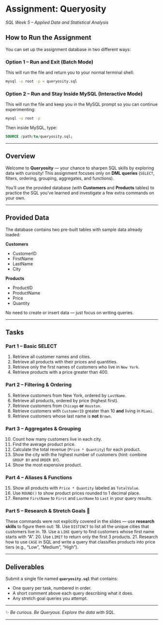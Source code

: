 # Assignment: **Queryosity**

*SQL Week 5 – Applied Data and Statistical Analysis*

## How to Run the Assignment

You can set up the assignment database in two different ways:

### Option 1 – Run and Exit (Batch Mode)

This will run the file and return you to your normal terminal shell:

```bash
mysql -u root -p < queryosity.sql
```

### Option 2 – Run and Stay Inside MySQL (Interactive Mode)

This will run the file and keep you in the MySQL prompt so you can continue experimenting:

```bash
mysql -u root -p
```

Then inside MySQL, type:

```sql
SOURCE /path/to/queryosity.sql;
```

---

## Overview

Welcome to **Queryosity** — your chance to sharpen SQL skills by exploring data with curiosity! This assignment focuses only on **DML queries** (`SELECT`, filters, ordering, grouping, aggregates, and functions).

You’ll use the provided database (with **Customers** and **Products** tables) to practice the SQL you’ve learned and investigate a few extra commands on your own.

---

## Provided Data

The database contains two pre-built tables with sample data already loaded:

**Customers**

* CustomerID
* FirstName
* LastName
* City

**Products**

* ProductID
* ProductName
* Price
* Quantity

No need to create or insert data — just focus on writing queries.

---

## Tasks

### Part 1 – Basic SELECT

1. Retrieve all customer names and cities.
2. Retrieve all products with their prices and quantities.
3. Retrieve only the first names of customers who live in `New York`.
4. Retrieve products with a price greater than 400.

### Part 2 – Filtering & Ordering

5. Retrieve customers from New York, ordered by `LastName`.
6. Retrieve all products, ordered by price (highest first).
7. Retrieve customers from `Chicago` **or** `Houston`.
8. Retrieve customers with `CustomerID` greater than 10 **and** living in `Miami`.
9. Retrieve customers whose last name is **not** `Brown`.

### Part 3 – Aggregates & Grouping

10. Count how many customers live in each city.
11. Find the average product price.
12. Calculate the total revenue (`Price * Quantity`) for each product.
13. Show the city with the highest number of customers (hint: combine `GROUP BY` and `ORDER BY`).
14. Show the most expensive product.

### Part 4 – Aliases & Functions

15. Show all products with `Price * Quantity` labeled as `TotalValue`.
16. Use `ROUND()` to show product prices rounded to 1 decimal place.
17. Rename `FirstName` to `First` and `LastName` to `Last` in your query results.

### Part 5 – Research & Stretch Goals 🚀

These commands were not explicitly covered in the slides — use **research skills** to figure them out:
18\. Use `DISTINCT` to list all the unique cities that customers live in.
19\. Use a `LIKE` query to find customers whose first name starts with “A”.
20\. Use `LIMIT` to return only the first 3 products.
21\. Research how to use `CASE` in SQL and write a query that classifies products into price tiers (e.g., “Low”, “Medium”, “High”).

---

## Deliverables

Submit a single file named **`queryosity.sql`** that contains:

* One query per task, numbered in order.
* A short comment above each query describing what it does.
* Any stretch goal queries you attempt.

---

✨ *Be curious. Be Queryous. Explore the data with SQL.*

---
